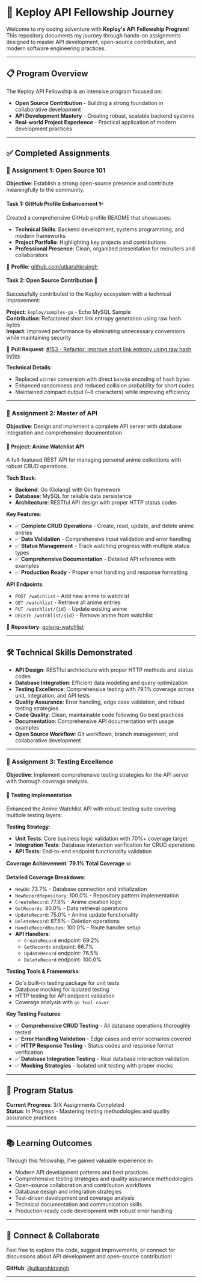 # 🚀 Keploy API Fellowship Journey

Welcome to my coding adventure with **Keploy's API Fellowship Program**! This repository documents my journey through hands-on assignments designed to master API development, open-source contribution, and modern software engineering practices.

---

## 📋 Program Overview

The Keploy API Fellowship is an intensive program focused on:
- **Open Source Contribution** - Building a strong foundation in collaborative development
- **API Development Mastery** - Creating robust, scalable backend systems
- **Real-world Project Experience** - Practical application of modern development practices

---

## ✅ Completed Assignments

### 🎯 Assignment 1: Open Source 101

**Objective**: Establish a strong open-source presence and contribute meaningfully to the community.

#### Task 1: GitHub Profile Enhancement ✨
Created a comprehensive GitHub profile README that showcases:
- **Technical Skills**: Backend development, systems programming, and modern frameworks
- **Project Portfolio**: Highlighting key projects and contributions
- **Professional Presence**: Clean, organized presentation for recruiters and collaborators

🔗 **Profile**: [github.com/utkarshkrsingh](https://github.com/utkarshkrsingh)

#### Task 2: Open Source Contribution 🤝
Successfully contributed to the Keploy ecosystem with a technical improvement:

**Project**: `keploy/samples-go` - Echo MySQL Sample  
**Contribution**: Refactored short link entropy generation using raw hash bytes  
**Impact**: Improved performance by eliminating unnecessary conversions while maintaining security  

🔗 **Pull Request**: [#153 - Refactor: improve short link entropy using raw hash bytes](https://github.com/keploy/samples-go/pull/153)

**Technical Details**:
- Replaced `uint64` conversion with direct `base58` encoding of hash bytes
- Enhanced randomness and reduced collision probability for short codes
- Maintained compact output (~8 characters) while improving efficiency

---

### 🎯 Assignment 2: Master of API

**Objective**: Design and implement a complete API server with database integration and comprehensive documentation.

#### 🎌 Project: Anime Watchlist API
A full-featured REST API for managing personal anime collections with robust CRUD operations.

**Tech Stack**:
- **Backend**: Go (Golang) with Gin framework
- **Database**: MySQL for reliable data persistence
- **Architecture**: RESTful API design with proper HTTP status codes

**Key Features**:
- ✅ **Complete CRUD Operations** - Create, read, update, and delete anime entries
- ✅ **Data Validation** - Comprehensive input validation and error handling  
- ✅ **Status Management** - Track watching progress with multiple status types
- ✅ **Comprehensive Documentation** - Detailed API reference with examples
- ✅ **Production Ready** - Proper error handling and response formatting

**API Endpoints**:
- `POST /watchlist` - Add new anime to watchlist
- `GET /watchlist` - Retrieve all anime entries
- `PUT /watchlist/{id}` - Update existing anime
- `DELETE /watchlist/{id}` - Remove anime from watchlist

🔗 **Repository**: [golang-watchlist](https://github.com/utkarshkrsingh/keploy-api-fellowship/tree/main/golang-watchlist)

---

## 🛠️ Technical Skills Demonstrated

- **API Design**: RESTful architecture with proper HTTP methods and status codes
- **Database Integration**: Efficient data modeling and query optimization
- **Testing Excellence**: Comprehensive testing with 79.1% coverage across unit, integration, and API tests
- **Quality Assurance**: Error handling, edge case validation, and robust testing strategies
- **Code Quality**: Clean, maintainable code following Go best practices
- **Documentation**: Comprehensive API documentation with usage examples
- **Open Source Workflow**: Git workflows, branch management, and collaborative development

---

### 🎯 Assignment 3: Testing Excellence

**Objective**: Implement comprehensive testing strategies for the API server with thorough coverage analysis.

#### 🧪 Testing Implementation
Enhanced the Anime Watchlist API with robust testing suite covering multiple testing layers:

**Testing Strategy**:
- **Unit Tests**: Core business logic validation with 70%+ coverage target
- **Integration Tests**: Database interaction verification for CRUD operations
- **API Tests**: End-to-end endpoint functionality validation

**Coverage Achievement**: **79.1% Total Coverage** 📊

**Detailed Coverage Breakdown**:
- `NewDB`: 73.7% - Database connection and initialization
- `NewRecordRepository`: 100.0% - Repository pattern implementation
- `CreateRecord`: 77.8% - Anime creation logic
- `GetRecords`: 80.0% - Data retrieval operations
- `UpdateRecord`: 75.0% - Anime update functionality
- `DeleteRecord`: 87.5% - Deletion operations
- `HandleRecordRoutes`: 100.0% - Route handler setup
- **API Handlers**:
  - `CreateRecord` endpoint: 69.2%
  - `GetRecords` endpoint: 66.7%
  - `UpdateRecord` endpoint: 76.5%
  - `DeleteRecord` endpoint: 100.0%

**Testing Tools & Frameworks**:
- Go's built-in testing package for unit tests
- Database mocking for isolated testing
- HTTP testing for API endpoint validation
- Coverage analysis with `go tool cover`

**Key Testing Features**:
- ✅ **Comprehensive CRUD Testing** - All database operations thoroughly tested
- ✅ **Error Handling Validation** - Edge cases and error scenarios covered
- ✅ **HTTP Response Testing** - Status codes and response format verification
- ✅ **Database Integration Testing** - Real database interaction validation
- ✅ **Mocking Strategies** - Isolated unit testing with proper mocks

---

## 🔄 Program Status

**Current Progress**: 3/X Assignments Completed  
**Status**: In Progress - Mastering testing methodologies and quality assurance practices

---

## 📚 Learning Outcomes

Through this fellowship, I've gained valuable experience in:
- Modern API development patterns and best practices
- Comprehensive testing strategies and quality assurance methodologies
- Open-source collaboration and contribution workflows
- Database design and integration strategies
- Test-driven development and coverage analysis
- Technical documentation and communication skills
- Production-ready code development with robust error handling

---

## 🤝 Connect & Collaborate

Feel free to explore the code, suggest improvements, or connect for discussions about API development and open-source contribution!

**GitHub**: [@utkarshkrsingh](https://github.com/utkarshkrsingh)

---
